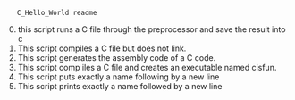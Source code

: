        C_Hello_World readme
0) this script runs a C file through the preprocessor and save the result into c
1) This script compiles a C file but does not link.
2) This script generates the assembly code of a C code.
3) This script comp
iles a C file and creates an executable named cisfun.
4) This script puts exactly a name following by a new line
6) This script prints exactly a name followed by a new line
